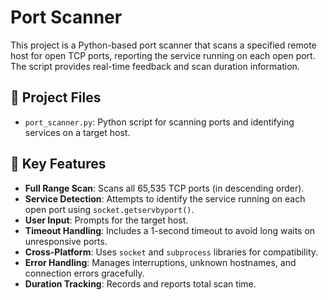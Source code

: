 # Port Scanner

This project is a Python-based port scanner that scans a specified remote host for open TCP ports, reporting the service running on each open port. The script provides real-time feedback and scan duration information.

## 📂 Project Files
- `port_scanner.py`: Python script for scanning ports and identifying services on a target host.

## 🔑 Key Features
- **Full Range Scan**: Scans all 65,535 TCP ports (in descending order).
- **Service Detection**: Attempts to identify the service running on each open port using `socket.getservbyport()`.
- **User Input**: Prompts for the target host.
- **Timeout Handling**: Includes a 1-second timeout to avoid long waits on unresponsive ports.
- **Cross-Platform**: Uses `socket` and `subprocess` libraries for compatibility.
- **Error Handling**: Manages interruptions, unknown hostnames, and connection errors gracefully.
- **Duration Tracking**: Records and reports total scan time.
